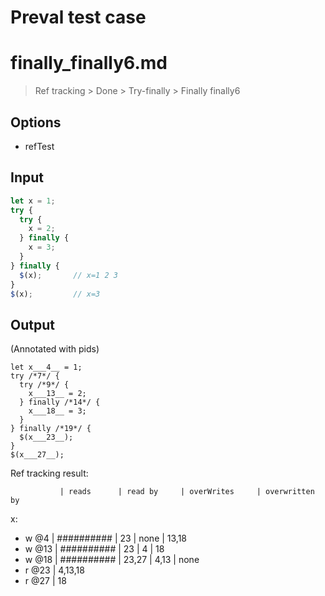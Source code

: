 # Preval test case

# finally_finally6.md

> Ref tracking > Done > Try-finally > Finally finally6

## Options

- refTest

## Input

`````js filename=intro
let x = 1;
try {
  try {
    x = 2;
  } finally {
    x = 3;
  }
} finally {
  $(x);       // x=1 2 3
}
$(x);         // x=3
`````

## Output

(Annotated with pids)

`````filename=intro
let x___4__ = 1;
try /*7*/ {
  try /*9*/ {
    x___13__ = 2;
  } finally /*14*/ {
    x___18__ = 3;
  }
} finally /*19*/ {
  $(x___23__);
}
$(x___27__);
`````

Ref tracking result:

               | reads      | read by     | overWrites     | overwritten by
x:
  - w @4       | ########## | 23          | none           | 13,18
  - w @13      | ########## | 23          | 4              | 18
  - w @18      | ########## | 23,27       | 4,13           | none
  - r @23      | 4,13,18
  - r @27      | 18
